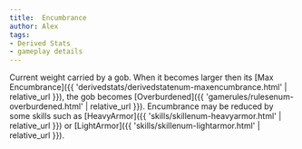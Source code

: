 ```yaml
---
title:  Encumbrance
author: Alex
tags:
- Derived Stats
- gameplay details
---                               
```






Current weight carried by a gob. When it becomes larger then its [Max Encumbrance]({{ 'derivedstats/derivedstatenum-maxencumbrance.html' | relative_url }}), the gob becomes [Overburdened]({{ 'gamerules/rulesenum-overburdened.html' | relative_url }}). Encumbrance may be reduced by some skills such as [HeavyArmor]({{ 'skills/skillenum-heavyarmor.html' | relative_url }}) or [LightArmor]({{ 'skills/skillenum-lightarmor.html' | relative_url }}).


